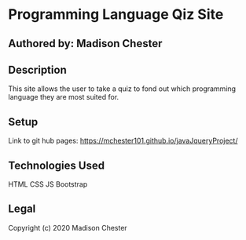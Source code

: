 # Programming Language Qiz Site
## Authored by: Madison Chester
## Description
This site allows the user to take a quiz to fond out which programming language they are most suited for.
## Setup
Link to git hub pages: https://mchester101.github.io/javaJqueryProject/
## Technologies Used
HTML
CSS
JS
Bootstrap
## Legal
Copyright (c) 2020 Madison Chester